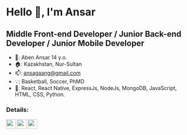 # Hello 👋, I'm Ansar
## Middle Front-end Developer / Junior Back-end Developer / Junior Mobile Developer

- 👨: Aben Ansar 14 y.o.
- 🏠: Kazakhstan, Nur-Sultan
- 📫: ansagaang@gmail.com
- 💡: Basketball, Soccer, PhMD
- 🔑: React, React Native, ExpressJs, NodeJs, MongoDB, JavaScript, HTML, CSS, Python.

### Details:
<a href="https://www.instagram.com/ansarerlanaben"><img align="left" width="26px" src="https://upload.wikimedia.org/wikipedia/commons/thumb/a/a5/Instagram_icon.png/1024px-Instagram_icon.png" /></a>
<a href="https://open.spotify.com/user/co17wp7doxhju9wrxjkhrut2l"><img align="left" width="26px" src="https://play-lh.googleusercontent.com/UrY7BAZ-XfXGpfkeWg0zCCeo-7ras4DCoRalC_WXXWTK9q5b0Iw7B0YQMsVxZaNB7DM" /></a>
<a href="https://discordapp.com/users/𝖆𝖓𝖘𝖆𝖌𝖆𝖓𝖌#2662"><img align="left" width="26px" src="https://play-lh.googleusercontent.com/Wvjx6rVlC1rGWKkln3r-23ICKV--sxEEUuq7jd15BeJan8v-wS7TGwm0NHXqqon18w" /></a>
